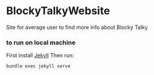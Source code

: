 # BlockyTalkyWebsite
Site for average user to find more info about Blocky Talky

### to run on local machine
First install [Jekyll](https://jekyllrb.com/)
Then run: 
```
bundle exec jekyll serve
```
